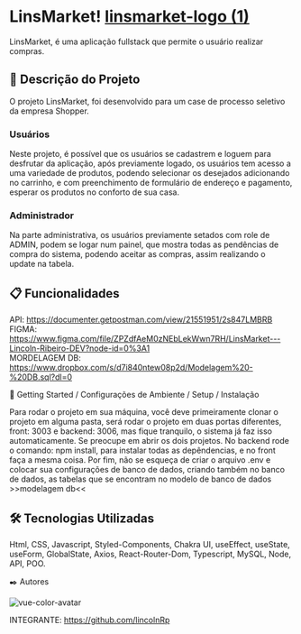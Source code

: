 # LinsMarket! [linsmarket-logo (1)](https://user-images.githubusercontent.com/93271677/196770009-a1a3bb7f-5839-4c8a-8be6-50909d046860.png)


LinsMarket, é uma aplicação fullstack que permite o usuário realizar compras.

## 🚀 Descrição do Projeto

O projeto LinsMarket, foi desenvolvido para um case de processo seletivo da empresa Shopper.

### Usuários
Neste projeto, é possível que os usuários se cadastrem e loguem para desfrutar da aplicação, após previamente logado, os usuários tem acesso a uma variedade de produtos, podendo selecionar os desejados adicionando no carrinho, e com preenchimento de formulário de endereço e pagamento, esperar os produtos no conforto de sua casa.

### Administrador
Na parte administrativa, os usuários previamente setados com role de ADMIN, podem se logar num painel, que mostra todas as pendências de compra do sistema, podendo aceitar as compras, assim realizando o update na tabela.

## 📋 Funcionalidades

API: https://documenter.getpostman.com/view/21551951/2s847LMBRB </br>
FIGMA: https://www.figma.com/file/ZPZdfAeM0zNEbLekWwn7RH/LinsMarket---Lincoln-Ribeiro-DEV?node-id=0%3A1 </br>
MORDELAGEM DB: https://www.dropbox.com/s/d7i840ntew08p2d/Modelagem%20-%20DB.sql?dl=0

🔧 Getting Started / Configurações de Ambiente / Setup / Instalação
 
Para rodar o projeto em sua máquina, você deve primeiramente clonar o projeto em alguma pasta, será rodar o projeto em duas portas diferentes, front: 3003 e backend: 3006, mas fique tranquilo, o sistema já faz isso automaticamente. Se preocupe em abrir os dois projetos. No backend rode o comando: npm install, para instalar todas as depêndencias, e no front faça a mesma coisa.
Por fim, não se esqueça de criar o arquivo .env e colocar sua configurações de banco de dados, criando também no banco de dados, as tabelas que se encontram no modelo  de banco de dados >>modelagem db<<

## 🛠️ Tecnologias Utilizadas
Html, CSS, Javascript, Styled-Components, Chakra UI, useEffect, useState, useForm, GlobalState, Axios, React-Router-Dom, Typescript, MySQL, Node, API, POO.

✒️ Autores

![vue-color-avatar](https://user-images.githubusercontent.com/93271677/195719553-fa3bdb3c-7fb0-41bb-b6f2-9ca6ef6b26de.png)

INTEGRANTE: https://github.com/lincolnRp

